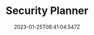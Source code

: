 ---
date: 2023-01-25T08:41:04.547Z
title: Security Planner
# Verify that the language is supported before adding its ISO 639-1 code here. without the country code, i.e. ms instead of ms_MY.
languages:
  - en
website: https://securityplanner.consumerreports.org/recommendations
credits: Text by Erin McConnell/EngageMedia
categories:
  - Digital Security Guides
---
